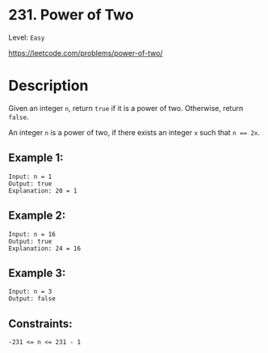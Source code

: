 # 231. Power of Two
Level: `Easy`

https://leetcode.com/problems/power-of-two/

# Description

Given an integer `n`, return `true` if it is a power of two. Otherwise, return `false`.

An integer `n` is a power of two, if there exists an integer `x` such that `n == 2x`.


## Example 1:

    Input: n = 1
    Output: true
    Explanation: 20 = 1


## Example 2:

    Input: n = 16
    Output: true
    Explanation: 24 = 16

## Example 3:

    Input: n = 3
    Output: false

## Constraints:

`-231 <= n <= 231 - 1`